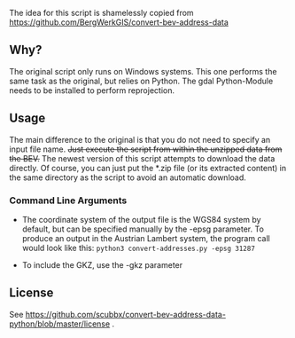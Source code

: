The idea for this script is shamelessly copied from https://github.com/BergWerkGIS/convert-bev-address-data

## Why?

The original script only runs on Windows systems. This one performs the same task as the original, but relies on Python.
The gdal Python-Module needs to be installed to perform reprojection.

## Usage

The main difference to the original is that you do not need to specify an input file name. ~~Just execute the script from within the unzipped data from the BEV.~~ The newest version of this script attempts to download the data directly. Of course, you can just put the *.zip file (or its extracted content) in the same directory as the script to avoid an automatic download.

### Command Line Arguments

* The coordinate system of the output file is the WGS84 system by default, but can be specified manually by the -epsg parameter. To produce an output in the Austrian Lambert system, the program call would look like this: `python3 convert-addresses.py -epsg 31287`

* To include the GKZ, use the -gkz parameter 

## License

See https://github.com/scubbx/convert-bev-address-data-python/blob/master/license .
